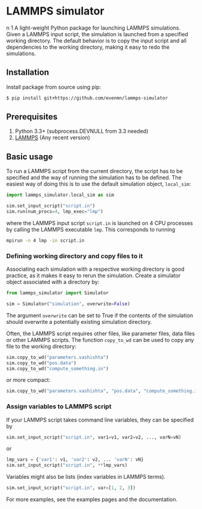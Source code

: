 # LAMMPS simulator
n 1
A light-weight Python package for launching LAMMPS simulations. Given a LAMMPS input script, the simulation is launched from a specified working directory. The default behavior is to copy the input script and all dependencies to the working directory, making it easy to redo the simulations.

## Installation
Install package from source using pip:
``` bash
$ pip install git+https://github.com/evenmn/lammps-simulator
```

## Prerequisites
1. Python 3.3+ (subprocess.DEVNULL from 3.3 needed)
2. [LAMMPS](https://lammps.sandia.gov/) (Any recent version)

## Basic usage
To run a LAMMPS script from the current directory, the script has to be specified and the way of running the simulation has to be defined. The easiest way of doing this is to use the default simulation object, `local_sim`:
``` python
import lammps_simulator.local_sim as sim

sim.set_input_script("script.in")
sim.run(num_procs=4, lmp_exec="lmp")
```
where the LAMMPS input script ```script.in``` is launched on 4 CPU processes by calling the LAMMPS executable ```lmp```. This corresponds to running
``` bash
mpirun -n 4 lmp -in script.in
```

### Defining working directory and copy files to it
Associating each simulation with a respective working directory is good practice, as it makes it easy to rerun the simulation. Create a simulator object associated with a directory by:
``` python
from lammps_simulator import Simulator

sim = Simulator("simulation", overwrite=False)
```
The argument `overwrite` can be set to True if the contents of the simulation should overwrite a potentially existing simulation directory. 

Often, the LAMMPS script requires other files, like parameter files, data files or other LAMMPS scripts. The function ```copy_to_wd``` can be used to copy any file to the working directory:
``` python
sim.copy_to_wd("parameters.vashishta")
sim.copy_to_wd("pos.data")
sim.copy_to_wd("compute_something.in")
```
or more compact:
``` python
sim.copy_to_wd("parameters.vashishta", "pos.data", "compute_something.in")
```

### Assign variables to LAMMPS script
If your LAMMPS script takes command line variables, they can be specified by
``` python
sim.set_input_script("script.in", var1=v1, var2=v2, ..., varN=vN)
```
or

``` python
lmp_vars = {'var1': v1, 'var2': v2, ... 'varN': vN}
sim.set_input_script("script.in", **lmp_vars)
```

Variables might also be lists (index variables in LAMMPS terms).
``` python
sim.set_input_script("script.in", var=[1, 2, 3])
```

For more examples, see the examples pages and the documentation.
